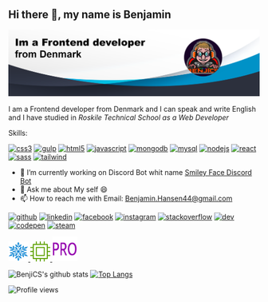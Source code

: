 ## Hi there 👋, my name is Benjamin

![](https://raw.githubusercontent.com/BenjiCS/BenjiCS/master/banner.png)

I am a Frontend developer from Denmark and I can speak and write English and I have studied in _Roskile Technical School as a Web Developer_

Skills:

[<img src='https://devicons.github.io/devicon/devicon.git/icons/css3/css3-original-wordmark.svg' alt='css3' height='40'>]()
[<img src='https://devicons.github.io/devicon/devicon.git/icons/gulp/gulp-plain.svg' alt='gulp' height='40'>]()
[<img src='https://devicons.github.io/devicon/devicon.git/icons/html5/html5-original-wordmark.svg' alt='html5' height='40'>]()
[<img src='https://devicons.github.io/devicon/devicon.git/icons/javascript/javascript-original.svg' alt='javascript' height='40'>]()
[<img src='https://devicons.github.io/devicon/devicon.git/icons/mongodb/mongodb-original-wordmark.svg' alt='mongodb' height='40'>]()
[<img src='https://devicons.github.io/devicon/devicon.git/icons/mysql/mysql-original-wordmark.svg' alt='mysql' height='40'>]()
[<img src='https://devicons.github.io/devicon/devicon.git/icons/nodejs/nodejs-original-wordmark.svg' alt='nodejs' height='40'>]()
[<img src='https://devicons.github.io/devicon/devicon.git/icons/react/react-original-wordmark.svg' alt='react' height='40'>]()
[<img src='https://devicons.github.io/devicon/devicon.git/icons/sass/sass-original.svg' alt='sass' height='40'>]()
[<img src='https://www.vectorlogo.zone/logos/tailwindcss/tailwindcss-icon.svg' alt='tailwind' height='40'>]()

- 🔭 I’m currently working on Discord Bot whit name [Smiley Face Discord Bot](https://github.com/BenjiCS/Smiley-Face-Discord-Bot)
- 💬 Ask me about My self 😄
- 📫 How to reach me with Email: Benjamin.Hansen44@gmail.com

[<img src='https://image.flaticon.com/icons/svg/733/733553.svg' alt='github' height='40'>](https://github.com/BenjiCS)
[<img src='https://image.flaticon.com/icons/svg/174/174857.svg' alt='linkedin' height='40'>](https://www.linkedin.com/in/benjaminhansen44/)
[<img src='https://image.flaticon.com/icons/svg/1384/1384053.svg' alt='facebook' height='40'>](https://www.facebook.com/BenjiCSHD)
[<img src='https://image.flaticon.com/icons/svg/1384/1384063.svg' alt='instagram' height='40'>](https://www.instagram.com/BenjiCSDK/)
[<img src='https://cdn.sstatic.net/Sites/stackoverflow/company/Img/logos/so/so-icon.svg?v=f13ebeedfa9e' alt='stackoverflow' height='40'>](https://stackoverflow.com/users/10927248)
[<img src='https://cdn.jsdelivr.net/npm/simple-icons@3.0.1/icons/dev-dot-to.svg' alt='dev' height='40'>](https://dev.to/BenjiCS)
[<img src="https://image.flaticon.com/icons/svg/785/785252.svg" alt='codepen' height='40'>](https://codepen.io/BenjiCS)
[<img src='https://www.seekicon.com/free-icon-download/steam-icon_3.svg' alt='steam' height='40'>](https://steamcommunity.com/id/BenjiCSHD/)

<a href='https://archiveprogram.github.com/' target="blank">
<img src='https://raw.githubusercontent.com/acervenky/animated-github-badges/master/assets/acbadge.gif' width='40' height='40'>
</a>
<a href='https://docs.github.com/en/developers' target="blank">
<img src='https://raw.githubusercontent.com/acervenky/animated-github-badges/master/assets/devbadge.gif' width='40' height='40'>
</a>
<a href='https://github.com/pricing' target="blank">
<img src='https://raw.githubusercontent.com/acervenky/animated-github-badges/master/assets/pro.gif' width='50' height='50'>
</a>

![BenjiCS's github stats](https://github-readme-stats.vercel.app/api?username=BenjiCS&show_icons=true&bg_color=231a8a&title_color=ff6600&text_color=28b0a4&icon_color=00f2ff)
[![Top Langs](https://github-readme-stats.vercel.app/api/top-langs/?username=BenjiCS&bg_color=231a8a&title_color=ff6600&text_color=28b0a4)](https://github.com/BenjiCS/BenjiCS)

![Profile views](https://gpvc.arturio.dev/BenjiCS)
